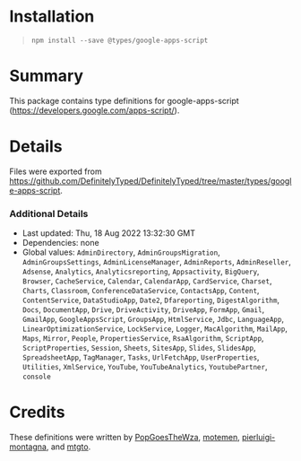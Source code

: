 # Installation
> `npm install --save @types/google-apps-script`

# Summary
This package contains type definitions for google-apps-script (https://developers.google.com/apps-script/).

# Details
Files were exported from https://github.com/DefinitelyTyped/DefinitelyTyped/tree/master/types/google-apps-script.

### Additional Details
 * Last updated: Thu, 18 Aug 2022 13:32:30 GMT
 * Dependencies: none
 * Global values: `AdminDirectory`, `AdminGroupsMigration`, `AdminGroupsSettings`, `AdminLicenseManager`, `AdminReports`, `AdminReseller`, `Adsense`, `Analytics`, `Analyticsreporting`, `Appsactivity`, `BigQuery`, `Browser`, `CacheService`, `Calendar`, `CalendarApp`, `CardService`, `Charset`, `Charts`, `Classroom`, `ConferenceDataService`, `ContactsApp`, `Content`, `ContentService`, `DataStudioApp`, `Date2`, `Dfareporting`, `DigestAlgorithm`, `Docs`, `DocumentApp`, `Drive`, `DriveActivity`, `DriveApp`, `FormApp`, `Gmail`, `GmailApp`, `GoogleAppsScript`, `GroupsApp`, `HtmlService`, `Jdbc`, `LanguageApp`, `LinearOptimizationService`, `LockService`, `Logger`, `MacAlgorithm`, `MailApp`, `Maps`, `Mirror`, `People`, `PropertiesService`, `RsaAlgorithm`, `ScriptApp`, `ScriptProperties`, `Session`, `Sheets`, `SitesApp`, `Slides`, `SlidesApp`, `SpreadsheetApp`, `TagManager`, `Tasks`, `UrlFetchApp`, `UserProperties`, `Utilities`, `XmlService`, `YouTube`, `YouTubeAnalytics`, `YoutubePartner`, `console`

# Credits
These definitions were written by [PopGoesTheWza](https://github.com/PopGoesTheWza), [motemen](https://github.com/motemen), [pierluigi-montagna](https://github.com/pierluigi-montagna), and [mtgto](https://github.com/mtgto).
